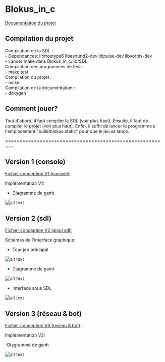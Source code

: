 # Blokus_in_c

[Documentation du projet](https://lesys.github.io/Blokus_in_c/)

## Compilation du projet

Compilation de la SDL :  
    - Dépendances: libfreetype6 libasound2-dev libpulse-dev libvorbis-dev  
    - Lancer make dans Blokus_in_c/lib/SDL  
Compilation des programmes de test:  
    - make test  
Compilation du projet :  
    - make  
Compilation de la documentation :  
    - doxygen  

## Comment jouer?

Tout d'abord, il faut compiler la SDL (voir plus haut).
Ensuite, il faut de compiler le projet (voir plus haut).
Enfin, il suffit de lancer le programme à l'emplacement "build/blokus.static" pour que le jeu se lance.

=========================================================


## Version 1 (console)

[Fichier conception V1 (console)](https://annuel.framapad.org/p/conduite-projet-l2info-zi-projet)

Implémentation V1:

- Diagramme de gantt

![alt text](docs/IMG/gantt_blokus_version_terminal.png)

## Version 2 (sdl)

[Fichier conception V2 (ajout sdl)](https://annuel.framapad.org/p/conduite-projet-l2info-zi-projet-sdl)

Schémas de l'interface graphique:

- Tour jeu principal

![alt text](docs/IMG/blokus_sdl_conception.png)

- Diagramme de gantt

![alt text](docs/IMG/gantt_blokus_version_sdl.png)

- Interface sous SDL

![alt text](docs/IMG/blokus_jeu_sdl.png)

## Version 3 (réseau & bot)

[Fichier conception V3 (réseau & bot)](https://annuel.framapad.org/p/conduite-projet-l2info-zi-projet-bot-res)

Implémentation V3:

-Diagramme de gantt

![alt text](docs/IMG/gantt_blokus_version_res_bot.png)

